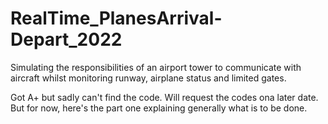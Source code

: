 # RealTime_PlanesArrival-Depart_2022
Simulating the responsibilities of an airport tower to communicate with aircraft whilst monitoring runway, airplane status and limited gates.

Got A+ but sadly can't find the code. Will request the codes ona  later date. But for now, here's the part one explaining generally what is to be done.
